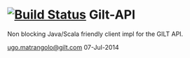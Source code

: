[![Build Status](https://travis-ci.org/umatrangolo/gilt-api.png)](https://travis-ci.org/umatrangolo/gilt-api)
Gilt-API
========

Non blocking Java/Scala friendly client impl for the GILT API.

ugo.matrangolo@gilt.com
07-Jul-2014
